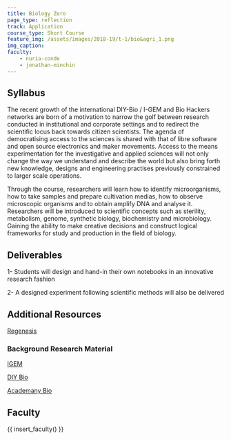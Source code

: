 ```yaml
---
title: Biology Zero
page_type: reflection
track: Application
course_type: Short Course
feature_img: /assets/images/2018-19/t-1/bio&agri_1.png
img_caption: 
faculty: 
    - nuria-conde
    - jonathan-minchin
---
```


## Syllabus 

The recent growth of the international DIY-Bio / I-GEM and Bio Hackers networks are born of a motivation to narrow the golf between research conducted in institutional and corporate settings and to redirect the scientific locus back towards citizen scientists. The agenda of democratising access to the sciences is shared with that of libre software and open source electronics and maker movements. Access to the means experimentation for the investigative and applied sciences will not only change the way we understand and describe the world but also bring forth new knowledge, designs and engineering practises previously constrained to larger scale operations.

Through the course, researchers will learn how to identify microorganisms, how to take samples and prepare cultivation medias, how to observe microscopic organisms and to obtain amplify DNA and analyse it. Researchers will be introduced to scientific concepts such as sterility, metabolism, genome, synthetic biology, biochemistry and microbiology. Gaining the ability to make creative decisions and construct logical frameworks for study and production in the field of biology.

## Deliverables

1- Students will design and hand-in their own notebooks in an innovative research fashion

2- A designed experiment following scientific methods will also be delivered

## Additional Resources

[Regenesis](http://www.regenesisthebook.com/)

### Background Research Material

[IGEM](http://igem.org/Main_Page)

[DIY Bio](https://diybio.org/)

[Academany Bio](http://bio.academany.org/classes.html)

## Faculty

{{ insert_faculty() }}
